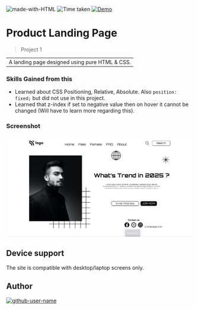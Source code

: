 ![made-with-HTML](https://img.shields.io/badge/Made%20with-HTML%20&%20CSS-blue?style=for-the-badge)
![Time taken](https://img.shields.io/badge/Time%20taken-01H%3A39M%3A19S-tomato?style=for-the-badge&logo=Clockify)
[![Demo](https://img.shields.io/badge/See%20Demo-Visit-green?style=for-the-badge&logo=web)](https://62df00e63554bd17ce85502f--spectacular-biscotti-a5ab42.netlify.app/)

# Product Landing Page

> Project 1

<table>
<tr>
<td>
  A landing page designed using pure HTML & CSS.
</td>
</tr>
</table>

### Skills Gained from this

- Learned about CSS Positioning, Relative, Absolute. Also `position: fixed;` but did not use in this project.
- Learned that z-index if set to negative value then on hover it cannot be changed (Will have to learn more regarding this).

### Screenshot

![7](./screenshot.png)

## Device support

The site is compatible with desktop/laptop screens only.

## Author

<a href="https://github.com/shivamvijaywargi"> <img src="https://github.com/shivamvijaywargi.png" alt="github-user-name" style="width:50px;"/></a>
